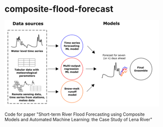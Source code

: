 # composite-flood-forecast
<img src="./image/final_composite.png" width="700"/>

Code for paper "Short-term River Flood Forecasting using Composite Models and Automated Machine Learning: the Case Study of Lena River"
